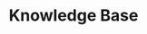 ---
title: Knowledge Base
sidebar: main_sidebar
keywords: 
permalink: knowledge_base.html
folder: knowledge
toc: false
---